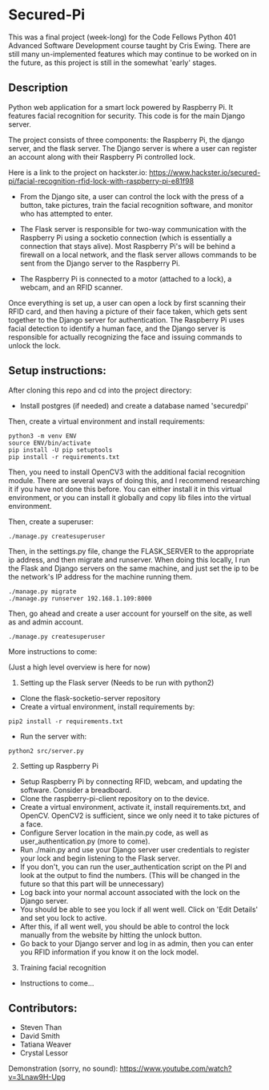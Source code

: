 # Secured-Pi

This was a final project (week-long) for the Code Fellows Python 401 Advanced Software Development
course taught by Cris Ewing.  There are still many un-implemented features which may continue
to be worked on in the future, as this project is still in the somewhat 'early' stages.

## Description
Python web application for a smart lock powered by Raspberry Pi.  It features facial recognition for
security.  This code is for the main Django server.

The project consists of three components:  the Raspberry Pi, the django server, and the flask server.
The Django server is where a user can register an account along with their Raspberry Pi controlled
lock.

Here is a link to the project on hackster.io:  https://www.hackster.io/secured-pi/facial-recognition-rfid-lock-with-raspberry-pi-e81f98

- From the Django site, a user can control the lock with the press of a button, take pictures, train
the facial recognition software, and monitor who has attempted to enter.

- The Flask server is responsible for two-way communication with the Raspberry Pi using a socketio
connection (which is essentially a connection that stays alive).  Most Raspberry Pi's will be
behind a firewall on a local network, and the flask server allows commands to be sent from the
Django server to the Raspberry Pi.

- The Raspberry Pi is connected to a motor (attached to a lock), a webcam, and an RFID scanner.

Once everything is set up, a user can open a lock by first scanning their RFID card, and then having
a picture of their face taken, which gets sent together to the Django server for authentication.
The Raspberry Pi uses facial detection to identify a human face, and the Django server is
responsible for actually recognizing the face and issuing commands to unlock the lock.

## Setup instructions:
After cloning this repo and cd into the project directory:

- Install postgres (if needed) and create a database named 'securedpi'

Then, create a virtual environment and install requirements:
```
python3 -m venv ENV
source ENV/bin/activate
pip install -U pip setuptools
pip install -r requirements.txt
```

Then, you need to install OpenCV3 with the additional facial recognition module.  There
are several ways of doing this, and I recommend researching it if you have not
done this before.  You can either install it in this virtual environment, or you can install it
globally and copy lib files into the virtual environment.

Then, create a superuser:
```
./manage.py createsuperuser
```

Then, in the settings.py file, change the FLASK_SERVER to the appropriate ip address, and then migrate and runserver.
When doing this locally, I run the Flask and Django servers on the same machine, and just set the ip
to be the network's IP address for the machine running them.
```
./manage.py migrate
./manage.py runserver 192.168.1.109:8000
```

Then, go ahead and create a user account for yourself on the site, as well as and admin account.
```
./manage.py createsuperuser
```

More instructions to come:

(Just a high level overview is here for now)

1) Setting up the Flask server (Needs to be run with python2)
- Clone the flask-socketio-server repository
- Create a virtual environment, install requirements by:
```
pip2 install -r requirements.txt
```
- Run the server with:
```
python2 src/server.py
```

2) Setting up Raspberry Pi
- Setup Raspberry Pi by connecting RFID, webcam, and updating the software.  Consider a breadboard.
- Clone the raspberry-pi-client repository on to the device.
- Create a virtual environment, activate it, install requirements.txt, and OpenCV.  OpenCV2 is
sufficient, since we only need it to take pictures of a face.
- Configure Server location in the main.py code, as well as user_authentication.py (more to come).
- Run ./main.py and use your Django server user credentials to register your lock and begin
listening to the Flask server.
- If you don't, you can run the user_authentication script on the PI and look at the output to find
the numbers.  (This will be changed in the future so that this part will be unnecessary)
- Log back into your normal account associated with the lock on the Django server.
- You should be able to see you lock if all went well.  Click on 'Edit Details' and set you lock
to active.
- After this, if all went well, you should be able to control the lock manually from the website by
hitting the unlock button.
- Go back to your Django server and log in as admin, then you can enter you RFID information if you
know it on the lock model.

3) Training facial recognition
- Instructions to come...


## Contributors:
* Steven Than
* David Smith
* Tatiana Weaver
* Crystal Lessor

Demonstration (sorry, no sound):
https://www.youtube.com/watch?v=3Lnaw9H-Upg
